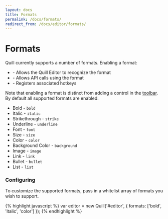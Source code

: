 ```yaml
---
layout: docs
title: Formats
permalink: /docs/formats/
redirect_from: /docs/editor/formats/
---
```


# Formats

Quill currently supports a number of formats. Enabling a format:

- \- Allows the Quill Editor to recognize the format
- \- Allows API calls using the format
- \- Registers associated hotkeys

Note that enabling a format is distinct from adding a control in the [toolbar](/docs/modules/toolbar/). By default all supported formats are enabled.

  - Bold - `bold`
  - Italic - `italic`
  - Strikethrough - `strike`
  - Underline - `underline`
  - Font - `font`
  - Size - `size`
  - Color - `color`
  - Background Color - `background`
  - Image - `image`
  - Link - `link`
  - Bullet - `bullet`
  - List - `list`

### Configuring

To customize the supported formats, pass in a whitelist array of formats you wish to support.

{% highlight javascript %}
var editor = new Quill('#editor', {
  formats: ['bold', 'italic', 'color']
});
{% endhighlight %}
